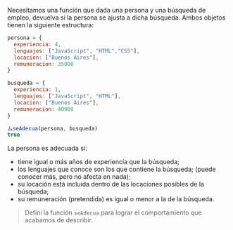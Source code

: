 Necesitamos una función que dada una persona y una búsqueda de empleo, devuelva si la persona se ajusta a dicha búsqueda. Ambos objetos tienen la siguiente estructura:

```javascript
persona = {
  experiencia: 4,
  lenguajes: ["JavaScript", "HTML","CSS"],
  locacion: ["Buenos Aires"],
  remuneracion: 35000
}

busqueda = {
  experiencia: 1,
  lenguajes: ["JavaScript", "HTML"],
  locacion: ["Buenos Aires"],
  remuneracion: 40000
}

ムseAdecua(persona, busqueda)
true
```

La persona es adecuada si:

- tiene igual o más años de experiencia que la búsqueda;
- los lenguajes que conoce son los que contiene la búsqueda; (puede conocer más, pero no afecta en nada);
- su locación está incluida dentro de las locaciones posibles de la búsqueda;
- su remuneración (pretendida) es igual o menor a la de la búsqueda.

> Definí la función `seAdecua` para lograr el comportamiento que acabamos de describir.